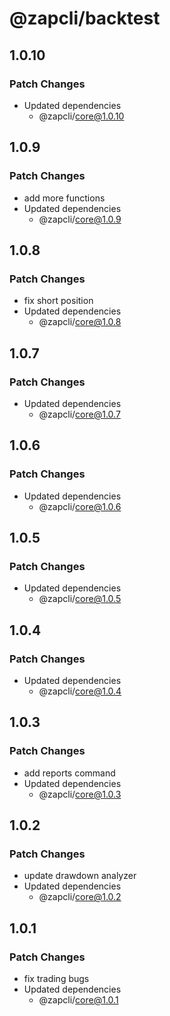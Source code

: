 # @zapcli/backtest

## 1.0.10

### Patch Changes

- Updated dependencies
  - @zapcli/core@1.0.10

## 1.0.9

### Patch Changes

- add more functions
- Updated dependencies
  - @zapcli/core@1.0.9

## 1.0.8

### Patch Changes

- fix short position
- Updated dependencies
  - @zapcli/core@1.0.8

## 1.0.7

### Patch Changes

- Updated dependencies
  - @zapcli/core@1.0.7

## 1.0.6

### Patch Changes

- Updated dependencies
  - @zapcli/core@1.0.6

## 1.0.5

### Patch Changes

- Updated dependencies
  - @zapcli/core@1.0.5

## 1.0.4

### Patch Changes

- Updated dependencies
  - @zapcli/core@1.0.4

## 1.0.3

### Patch Changes

- add reports command
- Updated dependencies
  - @zapcli/core@1.0.3

## 1.0.2

### Patch Changes

- update drawdown analyzer
- Updated dependencies
  - @zapcli/core@1.0.2

## 1.0.1

### Patch Changes

- fix trading bugs
- Updated dependencies
  - @zapcli/core@1.0.1
